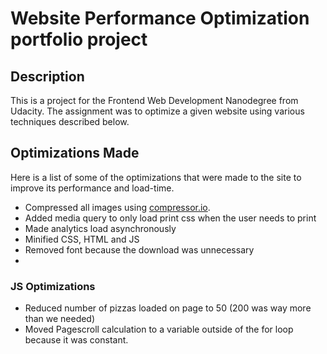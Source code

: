 # Website Performance Optimization portfolio project

## Description
This is a project for the Frontend Web Development Nanodegree from Udacity. The assignment was to optimize a given website using various techniques described below.

## Optimizations Made
Here is a list of some of the optimizations that were made to the site to improve its performance and load-time.

- Compressed all images using [compressor.io](https://compressor.io/compress).
- Added media query to only load print css when the user needs to print
- Made analytics load asynchronously
- Minified CSS, HTML and JS
- Removed font because the download was unnecessary
-

### JS Optimizations
- Reduced number of pizzas loaded on page to 50 (200 was way more than we needed)
- Moved Pagescroll calculation to a variable outside of the for loop because it was constant.
